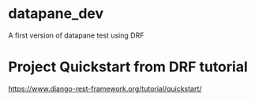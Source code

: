 # datapane_dev
A first version of datapane test using DRF

# Project Quickstart from DRF tutorial
https://www.django-rest-framework.org/tutorial/quickstart/